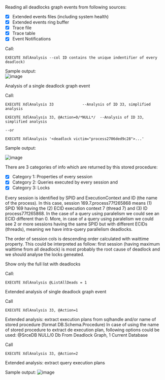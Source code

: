 Reading all deadlocks graph events from following sources:        
- [x] Extended events files (including system health)  
- [x] Extended events ring buffer    
- [x] Trace file
- [x] Trace table
- [x] Event Notifications
	
Call: 

`EXECUTE XdlAnalysis --col ID contains the unique indentifier of every deadlock)`
		
Sample output:  
![image](https://user-images.githubusercontent.com/62909052/147558845-92173972-e5be-47d4-8a78-b09a3348eb05.png)		

Analysis of a single deadlock graph event

Call:

`EXECUTE XdlAnalysis 33				--Analysis of ID 33, simplified analysis`

`EXECUTE XdlAnalysis 33, @Action=0/*NULL*/	--Analysis of ID 33, simplified analysis`              

`--or`

`EXECUTE XdlAnalysis '<deadlock victim="process2706ded9c28">...'`
	
Sample output:

![image](https://user-images.githubusercontent.com/62909052/148302678-547296a5-0818-478e-967a-45cbb1ae94ea.png)
          
There are 3 categories of info which are returned by this stored procedure:   
- [x] Category 1: Properties of every session
- [x] Category 2: Queries executed by every session and                                                 
- [x] Category 3: Locks    
      
Every session is identified by SPID and ExecutionContext and ID (the name of the process). In this case, session 169.7.process77f265868 means (1) SPID 169 having the (2) ECID execution context 7 (thread 7) and (3) ID process77f265868. In the case of a query using paralelism we could see an ECID different than 0. More, in case of a query using paralelism we could see 2 or more sessions having the same SPID but with different ECIDs (threads), meaning we have intra-query parallelism deadlocks.

The order of session cols is descending order calculated with waittime property. This could be interpreted as follow: first session (having maximum waittime from all deadlock) is most probably the root cause of deadlock and we should analyse the locks geneated.


Show only the full list with deadlocks

Call:
             
`EXECUTE XdlAnalysis @ListAllDeads = 1`       
        
Extended analysis of single deadlock graph event                  
    
Call
     
`EXECUTE XdlAnalysis 33, @Action=1`

Extended analysis: extract execution plans from sqlhandle and/or name of stored procedure (format DB.Schema.Procedure)
In case of using the name of stored procedure to extract de execution plan, following options could be used: @SrceDB NULL/0 Db From Deadlock Graph, 1 Current Database 
      
Call

`EXECUTE XdlAnalysis 33, @Action=2`

Extended analysis: extract query execution plans      
		
Sample output: 
![image](https://user-images.githubusercontent.com/62909052/147571956-c929f37a-a090-4dd9-b258-600424deda9b.png)
